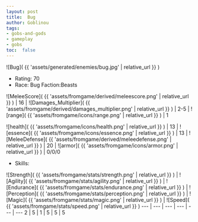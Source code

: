 ```yaml
---
layout: post
title:  Bug
author: Goblinou
tags:
- gobs-and-gods
- gameplay
- gobs
toc:  false
---
```


![Bug]( {{ 'assets/generated/enemies/bug.jpg' | relative_url }} )
- Rating: 70
- Race: Bug  Faction:Beasts

![MeleeScore]( {{ 'assets/fromgame/derived/meleescore.png' | relative_url }} ) | 16 | ![Damages_Multiplier]( {{ 'assets/fromgame/derived/damages_multiplier.png' | relative_url }} ) | 2-5 | ![range]( {{ 'assets/fromgame/icons/range.png' | relative_url }} ) | 1


![health]( {{ 'assets/fromgame/icons/health.png' | relative_url }} ) | 13 | ![essence]( {{ 'assets/fromgame/icons/essence.png' | relative_url }} ) | 13 | ![MeleeDefense]( {{ 'assets/fromgame/derived/meleedefense.png' | relative_url }} ) | 20 | ![armor]( {{ 'assets/fromgame/icons/armor.png' | relative_url }} ) | 0/0/0

* Skills: 

![Strength]( {{ 'assets/fromgame/stats/strength.png' | relative_url }} ) | ![Agility]( {{ 'assets/fromgame/stats/agility.png' | relative_url }} ) | ![Endurance]( {{ 'assets/fromgame/stats/endurance.png' | relative_url }} ) | ![Perception]( {{ 'assets/fromgame/stats/perception.png' | relative_url }} ) | ![Magic]( {{ 'assets/fromgame/stats/magic.png' | relative_url }} ) | ![Speed]( {{ 'assets/fromgame/stats/speed.png' | relative_url }} )
--- | --- | --- | --- | --- | ---
2 | 5 | 1 | 5 | 5 | 5

